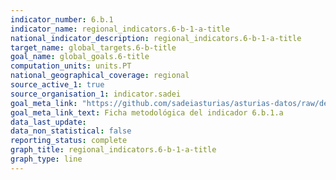 ```yaml
---
indicator_number: 6.b.1
indicator_name: regional_indicators.6-b-1-a-title
national_indicator_description: regional_indicators.6-b-1-a-title
target_name: global_targets.6-b-title
goal_name: global_goals.6-title
computation_units: units.PT
national_geographical_coverage: regional
source_active_1: true
source_organisation_1: indicator.sadei
goal_meta_link: "https://github.com/sadeiasturias/asturias-datos/raw/develop/descargas/metodologia/6.b.1.a.pdf"
goal_meta_link_text: Ficha metodológica del indicador 6.b.1.a
data_last_update:  
data_non_statistical: false
reporting_status: complete
graph_title: regional_indicators.6-b-1-a-title
graph_type: line
---
```

